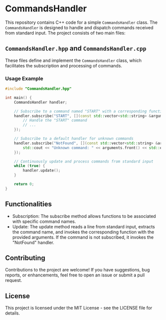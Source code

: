 # CommandsHandler

This repository contains C++ code for a simple `CommandsHandler` class. The `CommandsHandler` is designed to handle and dispatch commands received from standard input. The project consists of two main files:

## `CommandsHandler.hpp` and `CommandsHandler.cpp`

These files define and implement the `CommandsHandler` class, which facilitates the subscription and processing of commands.

### Usage Example

```cpp
#include "CommandsHandler.hpp"

int main() {
    CommandsHandler handler;

    // Subscribe to a command named "START" with a corresponding function
    handler.subscribe("START", [](const std::vector<std::string> &arguments) {
        // Handle the "START" command
        // ...
    });

    // Subscribe to a default handler for unknown commands
    handler.subscribe("NotFound", [](const std::vector<std::string> &arguments) {
        std::cout << "Unknown command: " << arguments.front() << std::endl;
    });

    // Continuously update and process commands from standard input
    while (true) {
        handler.update();
    }

    return 0;
}
```

## Functionalities

- Subscription: The subscribe method allows functions to be associated with specific command names.
- Update: The update method reads a line from standard input, extracts the command name, and invokes the corresponding function with the provided arguments. If the    command is not subscribed, it invokes the "NotFound" handler.

## Contributing

Contributions to the project are welcome! If you have suggestions, bug reports, or enhancements, feel free to open an issue or submit a pull request.

## License

This project is licensed under the MIT License - see the LICENSE file for details.